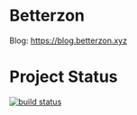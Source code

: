 # Betterzon
Blog: https://blog.betterzon.xyz

# Project Status
[![build status](https://github.com/Mueller-Patrick/Betterzon/workflows/Build/badge.svg)](https://github.com/Mueller-Patrick/Betterzon/actions?query=branch%3Amaster)
